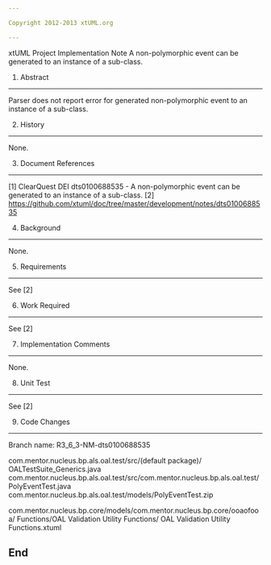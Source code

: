 ```yaml
---

Copyright 2012-2013 xtUML.org

---
```


xtUML Project Implementation Note
A non-polymorphic event can be generated to an instance of a sub-class.


1. Abstract
-----------
Parser does not report error for generated non-polymorphic event to an instance
of a sub-class.

2. History
----------
None.

3. Document References
----------------------

[1] ClearQuest DEI dts0100688535 -  A non-polymorphic event can be generated to 
	an instance of a sub-class.
[2] https://github.com/xtuml/doc/tree/master/development/notes/dts0100688535

4. Background
-------------
None.

5. Requirements
---------------
See [2]

6. Work Required
----------------
See [2]

7. Implementation Comments
--------------------------
None.

8. Unit Test
------------
See [2]

9. Code Changes
---------------
Branch name: R3_6_3-NM-dts0100688535

com.mentor.nucleus.bp.als.oal.test/src/(default package)/
    OALTestSuite_Generics.java
com.mentor.nucleus.bp.als.oal.test/src/com.mentor.nucleus.bp.als.oal.test/
    PolyEventTest.java
com.mentor.nucleus.bp.als.oal.test/models/PolyEventTest.zip

com.mentor.nucleus.bp.core/models/com.mentor.nucleus.bp.core/ooaofooa/
    Functions/OAL Validation Utility Functions/
    OAL Validation Utility Functions.xtuml



End
---

